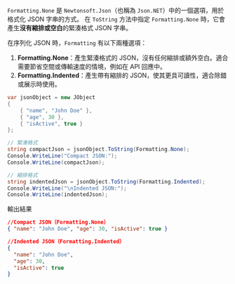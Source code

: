 `Formatting.None` 是 `Newtonsoft.Json`（也稱為 `Json.NET`）中的一個選項，用於格式化 JSON 字串的方式。
在 `ToString` 方法中指定 `Formatting.None` 時，它會產生**沒有縮排或空白**的緊湊格式 JSON 字串。

在序列化 JSON 時，`Formatting` 有以下兩種選項：
1. **Formatting.None**：產生緊湊格式的 JSON，沒有任何縮排或額外空白。適合需要節省空間或傳輸速度的情境，例如在 API 回應中。
2. **Formatting.Indented**：產生帶有縮排的 JSON，使其更具可讀性，適合除錯或展示時使用。
```C#
var jsonObject = new JObject
{
	{ "name", "John Doe" },
	{ "age", 30 },
	{ "isActive", true }
};

// 緊湊格式
string compactJson = jsonObject.ToString(Formatting.None);
Console.WriteLine("Compact JSON:");
Console.WriteLine(compactJson);

// 縮排格式
string indentedJson = jsonObject.ToString(Formatting.Indented);
Console.WriteLine("\nIndented JSON:");
Console.WriteLine(indentedJson);
```

輸出結果
```json
//Compact JSON（Formatting.None）
{ "name": "John Doe", "age": 30, "isActive": true }

//Indented JSON（Formatting.Indented）
{
  "name": "John Doe",
  "age": 30,
  "isActive": true
}

```
